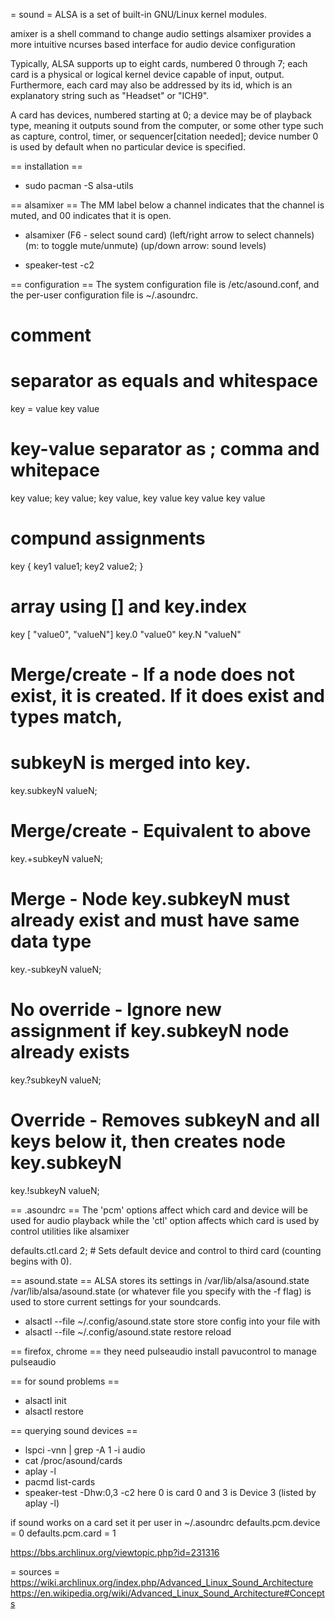 = sound =
ALSA is a set of built-in GNU/Linux kernel modules.



amixer is a shell command to change audio settings
alsamixer provides a more intuitive ncurses based interface for audio device configuration

Typically, ALSA supports up to eight cards, numbered 0 through 7; each card is a physical or logical kernel device capable of input, output. Furthermore, each card may also be addressed by its id, which is an explanatory string such as "Headset" or "ICH9".

A card has devices, numbered starting at 0; a device may be of playback type, meaning it outputs sound from the computer, or some other type such as capture, control, timer, or sequencer[citation needed]; device number 0 is used by default when no particular device is specified.

== installation ==
* sudo pacman -S alsa-utils

== alsamixer ==
The MM label below a channel indicates that the channel is muted, and 00 indicates that it is open.
* alsamixer
(F6 - select sound card)
(left/right arrow to select channels)
(m: to toggle mute/unmute)
(up/down arrow: sound levels)

* speaker-test -c2

== configuration ==
The system configuration file is /etc/asound.conf, and the per-user configuration file is ~/.asoundrc.

# comment
# separator as equals and whitespace
key = value
key value
# key-value separator as ; comma and whitepace
key value; key value;
key value, key value
key value key value
# compund assignments
key { key1 value1;
      key2 value2; }
# array using [] and key.index
key [ "value0",
      "valueN"]
key.0 "value0"
key.N "valueN"
# Merge/create - If a node does not exist, it is created. If it does exist and types match,
# subkeyN is merged into key.
key.subkeyN valueN;

# Merge/create - Equivalent to above
key.+subkeyN valueN;

# Merge - Node key.subkeyN must already exist and must have same data type
key.-subkeyN valueN;

# No override - Ignore new assignment if key.subkeyN node already exists
key.?subkeyN valueN;

# Override - Removes subkeyN and all keys below it, then creates node key.subkeyN
key.!subkeyN valueN;

== .asoundrc ==
The 'pcm' options affect which card and device will be used for audio playback while the 'ctl' option affects which card is used by control utilities like alsamixer

defaults.ctl.card 2; # Sets default device and control to third card (counting begins with 0).

== asound.state ==
ALSA stores its settings in /var/lib/alsa/asound.state
/var/lib/alsa/asound.state (or whatever file you specify with the -f flag) is used to store current settings for your soundcards.

* alsactl --file ~/.config/asound.state store
store config into your file with
* alsactl --file ~/.config/asound.state restore
reload

== firefox, chrome ==
they need pulseaudio
install pavucontrol to manage pulseaudio

== for sound problems ==
* alsactl init
* alsactl restore

== querying sound devices ==
* lspci -vnn | grep -A 1 -i audio
* cat /proc/asound/cards
* aplay -l
* pacmd list-cards
* speaker-test -Dhw:0,3 -c2
here 0 is card 0 and 3 is Device 3 (listed by aplay -l)

if sound works on a card set it per user in ~/.asoundrc
defaults.pcm.device = 0
defaults.pcm.card = 1


https://bbs.archlinux.org/viewtopic.php?id=231316

= sources =
https://wiki.archlinux.org/index.php/Advanced_Linux_Sound_Architecture
https://en.wikipedia.org/wiki/Advanced_Linux_Sound_Architecture#Concepts
